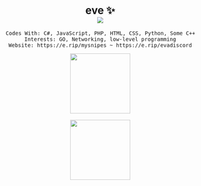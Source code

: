 <h1 align="center">
eve ✨<br />
<img src="https://komarev.com/ghpvc/?username=exact" />
</h1>

<pre align="center">
Codes With: C#, JavaScript, PHP, HTML, CSS, Python, Some C++
Interests: GO, Networking, low-level programming
Website: https://e.rip/mysnipes ~ https://e.rip/evadiscord
</pre>

<p align="center">
  
<img height= "160" src="https://github-readme-stats.vercel.app/api?username=exact&show_icons=true&include_all_commits=true&theme=dark&update=2" />
<br />
<br />
<img height= "160" src="https://github-readme-stats.vercel.app/api/top-langs/?username=exact&theme=dark&update=2" />

</p>
